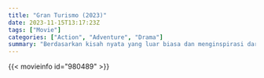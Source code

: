 ```yaml
---
title: "Gran Turismo (2023)"
date: 2023-11-15T13:17:23Z
tags: ["Movie"]
categories: ["Action", "Adventure", "Drama"]
summary: "Berdasarkan kisah nyata yang luar biasa dan menginspirasi dari sebuah tim underdog - seorang gamer kelas pekerja yang sedang berjuang, mantan pembalap mobil yang gagal, dan seorang eksekutif motorsport yang idealis - yang mempertaruhkan segalanya untuk mengikuti olahraga paling elit di dunia. ."
---
```



  <mux-player stream-type="on-demand"
  src="https://kp3d-my.sharepoint.com/personal/ryoo_kp3d_onmicrosoft_com/_layouts/15/download.aspx?share=EfinKJdTyG9OquOjkNplp2sB7ULSXgKdUCTm7q2QbMbyBA" metadata-video-title="Gran Turismo (2023)" prefer-playback="mse" controls>
  </mux-player>
  
  {{< movieinfo id="980489" >}}
  
  <script src="https://cdn.jsdelivr.net/npm/@mux/mux-player"></script>
  
   <script id="02lDwTVrYkqy00u5LiqI1MkfdtchqWz02yEOibSUkq6F7M" type="application/ld+json">
 {
  "@context": "https://schema.org/",
  "@type": "VideoObject",
  "name": "Gran Turismo",
  "contentUrl": "https://stream.mux.com/r6HOQNPpYNPrKdHzC2DyheGM9AofgVoeT1tgdKfwik00.m3u8?min_resolution=480p",
  "thumbnailUrl": "https://www.themoviedb.org/t/p/original/9vj1ETdD0V08Fu7yO66NG7EJeA6.jpg?width=314&fit_mode=preserve&time=25",
  "uploadDate": "2023-09-26T14:20:38Z",
}

</script>